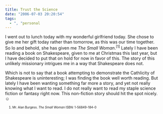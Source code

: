 ```yaml
---
title: Trust the Science
date: "2006-07-03 20:20:54"
tags:
  - ", "personal
---
```

I went out to lunch today with my wonderful girlfriend today.  She chose to give me her gift today rather than tomorrow, as this was our time together.  So lo and behold, she has given me <i>The Small Woman</i>.<sup>[1]</sup>  Lately I have been reading a book on Shakespeare, given to me at Christmas this last year, but I have decided to put that on hold for now in favor of this.  The story of this unlikely missionary intrigues me in a way that Shakespeare does not.  

Which is not to say that a book attempting to demonstrate the Cathlicity of Shakespeare is uninteresting; I was finding the book well worth reading.  But lately I have been wanting something far more a story, and yet not really knowing what I want to read.  I do not really want to read my staple science fiction or fantasy right now.  This non-fiction story should hit the spot nicely. &#x263a;

<font size="-2"><ol><font size="-2"><li><font size="-2">Mr. Alan Burgess.  <i>The Small Woman</i>  ISBN:  1-56849-184-0</font></li>
</font></ol></font>

